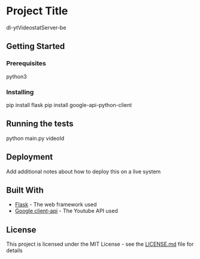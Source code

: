# Project Title
dl-ytVideostatServer-be

## Getting Started

### Prerequisites
python3 

### Installing
pip install flask
pip install google-api-python-client

## Running the tests
python main.py videoId

## Deployment

Add additional notes about how to deploy this on a live system

## Built With

* [Flask](https://flask.palletsprojects.com/en/2.0.x/) - The web framework used
* [Google client-api](https://developers.google.com/youtube/v3/getting-started?hl=ko) - The Youtube API used

## License

This project is licensed under the MIT License - see the [LICENSE.md](LICENSE.md) file for details
